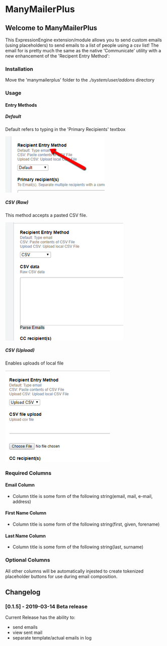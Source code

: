 
# ManyMailerPlus

## Welcome to ManyMailerPlus

This ExpressionEngine extension/module allows you to send custom emails (using placeholders) to send emails to a list of people using a csv list!
The email for is pretty much the same as the native 'Communicate' utility with a new enhancement of the 'Recipent Entry Method':

### Installation

Move the 'manymailerplus' folder to the *./system/user/addons* directory

### Usage

#### Entry Methods

##### Default

Default refers to typing in the 'Primary Recipients' textbox

![Method of Entry](./images/recip_method.png)

##### CSV (Raw)

This method accepts a pasted CSV file.

![CSV Paste](./images/recip2.png)

##### CSV (Upload)

Enables uploads of local file

![CSV Paste](./images/recip3.png)

### Required Columns

#### Email Column

- Column title is some form of the following string(email, mail, e-mail, address)

#### First Name Column

- Column title is some form of the following string(first, given, forename)

#### Last Name Column

- Column title is some form of the following string(last, surname)

### Optional Columns

All other columns will be automatically injested to create tokenized placeholder buttons for use during email composition.

## Changelog

### [0.1.5] - 2019-03-14 Beta release

Current Release has the ability to:

- send emails
- view sent mail
- separate template/actual emails in log
